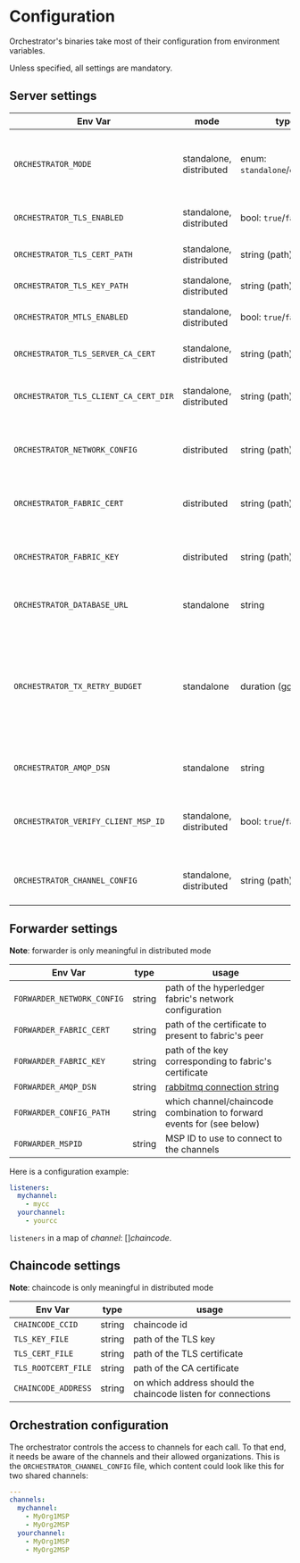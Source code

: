 # Configuration

Orchestrator's binaries take most of their configuration from environment variables.

Unless specified, all settings are mandatory.

## Server settings

| Env Var                               | mode                    | type                                                               | usage                                                                                                                      |
|---------------------------------------|-------------------------|--------------------------------------------------------------------|----------------------------------------------------------------------------------------------------------------------------|
| `ORCHESTRATOR_MODE`                   | standalone, distributed | enum: `standalone`/`chaincode`                                     | specify in which mode to run the orchestrator (defaults to `standalone`)                                                   |
| `ORCHESTRATOR_TLS_ENABLED`            | standalone, distributed | bool: `true`/`false`                                               | whether to add TLS on transport                                                                                            |
| `ORCHESTRATOR_TLS_CERT_PATH`          | standalone, distributed | string (path)                                                      | path of the certificate to use                                                                                             |
| `ORCHESTRATOR_TLS_KEY_PATH`           | standalone, distributed | string (path)                                                      | path of the key to use                                                                                                     |
| `ORCHESTRATOR_MTLS_ENABLED`           | standalone, distributed | bool: `true`/`false`                                               | whether to enable mutual TLS                                                                                               |
| `ORCHESTRATOR_TLS_SERVER_CA_CERT`     | standalone, distributed | string (path)                                                      | path of the CA certificate to use                                                                                          |
| `ORCHESTRATOR_TLS_CLIENT_CA_CERT_DIR` | standalone, distributed | string (path)                                                      | directory containing CA certificates of the client                                                                         |
| `ORCHESTRATOR_NETWORK_CONFIG`         | distributed             | string (path)                                                      | path of the hyperledger fabric's network configuration                                                                     |
| `ORCHESTRATOR_FABRIC_CERT`            | distributed             | string (path)                                                      | path of the certificate to present to fabric's peer                                                                        |
| `ORCHESTRATOR_FABRIC_KEY`             | distributed             | string (path)                                                      | path of the key corresponding to fabric's certificate                                                                      |
| `ORCHESTRATOR_DATABASE_URL`           | standalone              | string                                                             | [postgresql connection string](http://www.postgresql.cn/docs/13/libpq-connect.html#LIBPQ-CONNSTRING)                       |
| `ORCHESTRATOR_TX_RETRY_BUDGET`        | standalone              | duration ([go format](https://golang.org/pkg/time/#ParseDuration)) | duration during which the transaction can be retried in case of unserializable read/write dependencies (defaults to 500ms) |
| `ORCHESTRATOR_AMQP_DSN`               | standalone              | string                                                             | [rabbitmq connection string](https://www.rabbitmq.com/uri-spec.html)                                                       |
| `ORCHESTRATOR_VERIFY_CLIENT_MSP_ID`   | standalone, distributed | bool: `true`/`false`                                               | whether to check that client certificate matches the MSPID header                                                          |
| `ORCHESTRATOR_CHANNEL_CONFIG`         | standalone, distributed | string (path)                                                      | where to find the [application configuration](#orchestration-configuration)                                                |

## Forwarder settings

**Note**: forwarder is only meaningful in distributed mode

| Env Var                    | type   | usage                                                                 |
|----------------------------|--------|-----------------------------------------------------------------------|
| `FORWARDER_NETWORK_CONFIG` | string | path of the hyperledger fabric's network configuration                |
| `FORWARDER_FABRIC_CERT`    | string | path of the certificate to present to fabric's peer                   |
| `FORWARDER_FABRIC_KEY`     | string | path of the key corresponding to fabric's certificate                 |
| `FORWARDER_AMQP_DSN`       | string | [rabbitmq connection string](https://www.rabbitmq.com/uri-spec.html)  |
| `FORWARDER_CONFIG_PATH`    | string | which channel/chaincode combination to forward events for (see below) |
| `FORWARDER_MSPID`          | string | MSP ID to use to connect to the channels                              |

Here is a configuration example:
```yaml
listeners:
  mychannel:
    - mycc
  yourchannel:
    - yourcc
```

`listeners` in a map of *channel*: []*chaincode*.

## Chaincode settings

**Note**: chaincode is only meaningful in distributed mode

| Env Var             | type   | usage                                                        |
|---------------------|--------|--------------------------------------------------------------|
| `CHAINCODE_CCID`    | string | chaincode id                                                 |
| `TLS_KEY_FILE`      | string | path of the TLS key                                          |
| `TLS_CERT_FILE`     | string | path of the TLS certificate                                  |
| `TLS_ROOTCERT_FILE` | string | path of the CA certificate                                   |
| `CHAINCODE_ADDRESS` | string | on which address should the chaincode listen for connections |

## Orchestration configuration

The orchestrator controls the access to channels for each call.
To that end, it needs be aware of the channels and their allowed organizations.
This is the `ORCHESTRATOR_CHANNEL_CONFIG` file, which content could look like this for two shared channels:

```yml
---
channels:
  mychannel:
    - MyOrg1MSP
    - MyOrg2MSP
  yourchannel:
    - MyOrg1MSP
    - MyOrg2MSP
```
